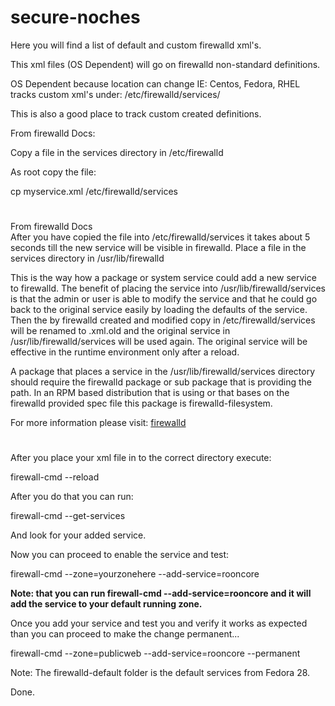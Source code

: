 # secure-noches
Here you will find a list of default and custom firewalld xml's.

This xml files (OS Dependent) will go on firewalld non-standard definitions.

OS Dependent because location can change IE: Centos, Fedora, RHEL tracks custom xml's under: /etc/firewalld/services/

This is also a good place to track custom created definitions.

From firewalld Docs:

Copy a file in the services directory in /etc/firewalld

As root copy the file:

cp myservice.xml /etc/firewalld/services  

#
From firewalld Docs  
After you have copied the file into /etc/firewalld/services it takes about 5 seconds till the new service will be visible in firewalld.
Place a file in the services directory in /usr/lib/firewalld

This is the way how a package or system service could add a new service to firewalld. The benefit of placing the service into /usr/lib/firewalld/services is that the admin or user is able to modify the service and that he could go back to the original service easily by loading the defaults of the service. Then the by firewalld created and modified copy in /etc/firewalld/services will be renamed to <service>.xml.old and the original service in /usr/lib/firewalld/services will be used again. The original service will be effective in the runtime environment only after a reload.

A package that places a service in the /usr/lib/firewalld/services directory should require the firewalld package or sub package that is providing the path. In an RPM based distribution that is using or that bases on the firewalld provided spec file this package is firewalld-filesystem.

For more information please visit: [firewalld](https://firewalld.org/documentation/howto/add-a-service.html)
#

After you place your xml file in to the correct directory execute:

firewall-cmd --reload

After you do that you can run:

firewall-cmd --get-services

And look for your added service.

Now you can proceed to enable the service and test:

firewall-cmd --zone=yourzonehere --add-service=rooncore 

**Note: that you can run firewall-cmd --add-service=rooncore and it will add the service to your default running zone.**

Once you add your service and test you and verify it works as expected than you can proceed to make the change permanent...

firewall-cmd --zone=publicweb --add-service=rooncore --permanent

Note: The firewalld-default folder is the default services from Fedora 28.

Done.
